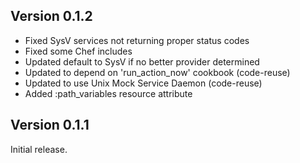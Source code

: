 ## Version 0.1.2

* Fixed SysV services not returning proper status codes
* Fixed some Chef includes
* Updated default to SysV if no better provider determined
* Updated to depend on 'run_action_now' cookbook (code-reuse)
* Updated to use Unix Mock Service Daemon (code-reuse)
* Added :path_variables resource attribute

## Version 0.1.1

Initial release.
